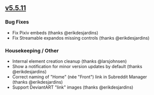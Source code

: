 ## [v5.5.11](https://github.com/honestbleeps/Reddit-Enhancement-Suite/releases/v5.5.11)

### Bug Fixes

- Fix Pixiv embeds (thanks @erikdesjardins)
- Fix Streamable expandos missing controls (thanks @erikdesjardins)

### Housekeeping / Other

- Internal element creation cleanup (thanks @larsjohnsen)
- Show a notification for minor version updates by default (thanks @erikdesjardins)
- Correct naming of "Home" (née "Front") link in Subreddit Manager (thanks @erikdesjardins)
- Support DeviantART "link" images (thanks @erikdesjardins)
